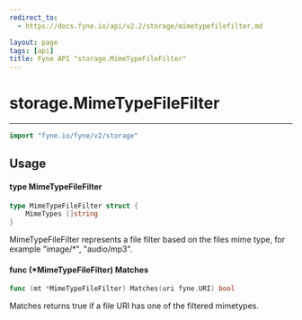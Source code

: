 ```yaml
---
redirect_to:
  - https://docs.fyne.io/api/v2.2/storage/mimetypefilefilter.md

layout: page
tags: [api]
title: Fyne API "storage.MimeTypeFileFilter"
---
```



# storage.MimeTypeFileFilter
---
```go
import "fyne.io/fyne/v2/storage"
```

## Usage

#### type MimeTypeFileFilter

```go
type MimeTypeFileFilter struct {
	MimeTypes []string
}
```

MimeTypeFileFilter represents a file filter based on the files mime type, for example "image/*", "audio/mp3".

#### func (*MimeTypeFileFilter) Matches

```go
func (mt *MimeTypeFileFilter) Matches(uri fyne.URI) bool
```
Matches returns true if a file URI has one of the filtered mimetypes.
